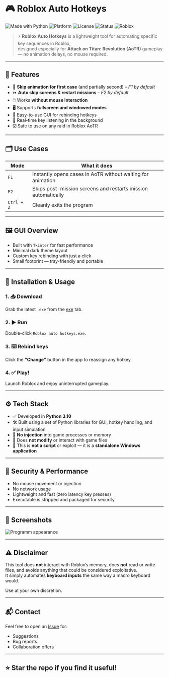 # 🎮 Roblox Auto Hotkeys

![Made with Python](https://img.shields.io/badge/Python-3.10-blue?logo=python)
![Platform](https://img.shields.io/badge/Platform-Windows-lightgrey?logo=windows)
![License](https://img.shields.io/badge/License-Free-lightgreen)
![Status](https://img.shields.io/badge/Status-Stable-green)
![Roblox](https://img.shields.io/badge/Game-AoTR-red)

> ⚡ **Roblox Auto Hotkeys** is a lightweight tool for automating specific key sequences in Roblox,  
> designed especially for **Attack on Titan: Revolution (AoTR)** gameplay — no animation delays, no mouse required.

---

## 🧩 Features

- 🎯 **Skip animation for first case** (and partially second) – *F1 by default*
- ⏩ **Auto skip screens & restart missions** – *F2 by default*
- 🖱️ Works **without mouse interaction**
- 🖥️ Supports **fullscreen and windowed modes**
- 🧠 Easy-to-use GUI for rebinding hotkeys
- 🔄 Real-time key listening in the background
- ☑️ Safe to use on any raid in Roblox AoTR

---

## 🗂️ Use Cases

| Mode            | What it does                                                  |
|-----------------|---------------------------------------------------------------|
| `F1`            | Instantly opens cases in AoTR without waiting for animation   |
| `F2`            | Skips post-mission screens and restarts mission automatically |
| `Ctrl + Z`      | Cleanly exits the program                                     |

---

## 🖼️ GUI Overview

- Built with `Tkinter` for fast performance
- Minimal dark theme layout
- Custom key rebinding with just a click
- Small footprint — tray-friendly and portable

---

## 🚀 Installation & Usage

### 1. 📥 Download

Grab the latest `.exe` from the [exe](https://github.com/Qidemoto/ANY-RAID-hotkeys-AoTR-Attack-on-Titan-Revolution/edit/main/) tab.

### 2. ▶️ Run

Double-click `Roblox auto hotkeys.exe`.

### 3. ⌨️ Rebind keys

Click the **"Change"** button in the app to reassign any hotkey.

### 4. ✅ Play!

Launch Roblox and enjoy uninterrupted gameplay.

---

## ⚙️ Tech Stack

- ✅ Developed in **Python 3.10**
- 🛠️ Built using a set of Python libraries for GUI, hotkey handling, and input simulation
- 🧩 **No injection** into game processes or memory
- 🧷 Does **not modify** or interact with game files
- 🚫 This is **not a script** or exploit — it is a **standalone Windows application** 

---

## 🔐 Security & Performance

- No mouse movement or injection
- No network usage
- Lightweight and fast (zero latency key presses)
- Executable is stripped and packaged for security

---

## 📸 Screenshots

![Programm appearance](https://github.com/Qidemoto/ANY-RAID-hotkeys-AoTR-Attack-on-Titan-Revolution/blob/main/programm_view.png)

---

## ⚠️ Disclaimer

This tool does **not** interact with Roblox’s memory, does **not** read or write files, and avoids anything that could be considered exploitative.  
It simply automates **keyboard inputs** the same way a macro keyboard would.

Use at your own discretion.

---

## 📬 Contact

Feel free to open an [Issue](https://github.com/Qidemoto/ANY-RAID-hotkeys-AoTR-Attack-on-Titan-Revolution/issues) for:

- Suggestions
- Bug reports
- Collaboration offers

---

## ⭐ Star the repo if you find it useful!

